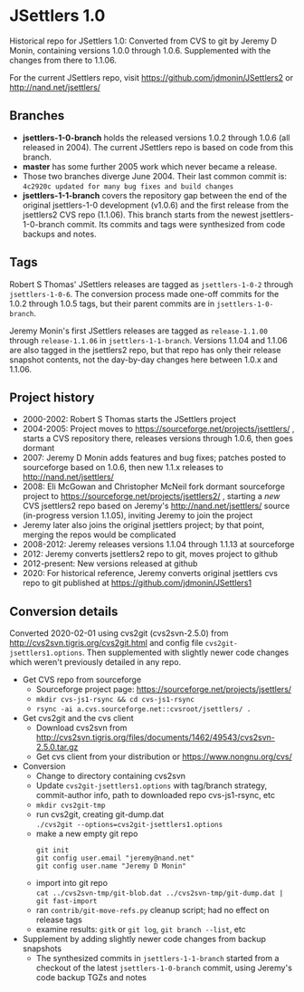 # JSettlers 1.0

Historical repo for JSettlers 1.0: Converted from CVS to git by Jeremy D Monin, containing versions 1.0.0 through 1.0.6. Supplemented with the changes from there to 1.1.06.

For the current JSettlers repo, visit https://github.com/jdmonin/JSettlers2 or http://nand.net/jsettlers/

## Branches

- **jsettlers-1-0-branch** holds the released versions 1.0.2 through 1.0.6 (all released in 2004).
  The current JSettlers repo is based on code from this branch.
- **master** has some further 2005 work which never became a release.
- Those two branches diverge June 2004. Their last common commit is:  
  `4c2920c updated for many bug fixes and build changes`
- **jsettlers-1-1-branch** covers the repository gap between the end of
  the original jsettlers-1-0 development (v1.0.6) and the first release from the jsettlers2 CVS repo (1.1.06).
  This branch starts from the newest jsettlers-1-0-branch commit.
  Its commits and tags were synthesized from code backups and notes.

## Tags

Robert S Thomas' JSettlers releases are tagged as `jsettlers-1-0-2` through `jsettlers-1-0-6`.
The conversion process made one-off commits for the 1.0.2 through 1.0.5 tags,
but their parent commits are in `jsettlers-1-0-branch`.

Jeremy Monin's first JSettlers releases are tagged as `release-1.1.00` through `release-1.1.06`
in `jsettlers-1-1-branch`. Versions 1.1.04 and 1.1.06 are also tagged in the jsettlers2 repo,
but that repo has only their release snapshot contents, not the day-by-day changes here between 1.0.x and 1.1.06.


## Project history

- 2000-2002: Robert S Thomas starts the JSettlers project
- 2004-2005: Project moves to https://sourceforge.net/projects/jsettlers/ , starts a CVS repository there,
  releases versions through 1.0.6, then goes dormant
- 2007: Jeremy D Monin adds features and bug fixes; patches posted to sourceforge based on 1.0.6,
  then new 1.1.x releases to http://nand.net/jsettlers/
- 2008: Eli McGowan and Christopher McNeil fork dormant sourceforge project to https://sourceforge.net/projects/jsettlers2/ ,
  starting a *new* CVS jsettlers2 repo based on Jeremy's http://nand.net/jsettlers/ source (in-progress
  version 1.1.05), inviting Jeremy to join the project
- Jeremy later also joins the original jsettlers project; by that point, merging the repos would be complicated
- 2008-2012: Jeremy releases versions 1.1.04 through 1.1.13 at sourceforge
- 2012: Jeremy converts jsettlers2 repo to git, moves project to github
- 2012-present: New versions released at github
- 2020: For historical reference, Jeremy converts original jsettlers cvs repo to git
  published at https://github.com/jdmonin/JSettlers1

## Conversion details

Converted 2020-02-01 using cvs2git (cvs2svn-2.5.0) from http://cvs2svn.tigris.org/cvs2git.html
and config file `cvs2git-jsettlers1.options`. Then supplemented with slightly newer code changes
which weren't previously detailed in any repo.

- Get CVS repo from sourceforge
    - Sourceforge project page: https://sourceforge.net/projects/jsettlers/
    - `mkdir cvs-js1-rsync && cd cvs-js1-rsync`
    - `rsync -ai a.cvs.sourceforge.net::cvsroot/jsettlers/ .`
- Get cvs2git and the cvs client
    - Download cvs2svn from http://cvs2svn.tigris.org/files/documents/1462/49543/cvs2svn-2.5.0.tar.gz
    - Get cvs client from your distribution or https://www.nongnu.org/cvs/
- Conversion
    - Change to directory containing cvs2svn
    - Update `cvs2git-jsettlers1.options` with tag/branch strategy, commit-author info, path to downloaded repo cvs-js1-rsync, etc
    - `mkdir cvs2git-tmp`
    - run cvs2git, creating git-dump.dat  
      `./cvs2git --options=cvs2git-jsettlers1.options`
    - make a new empty git repo
      ```
      git init
      git config user.email "jeremy@nand.net"
      git config user.name "Jeremy D Monin"
      ```
    - import into git repo  
      `cat ../cvs2svn-tmp/git-blob.dat ../cvs2svn-tmp/git-dump.dat | git fast-import`
    - ran `contrib/git-move-refs.py` cleanup script; had no effect on release tags
    - examine results: `gitk` or `git log`, `git branch --list`, etc
- Supplement by adding slightly newer code changes from backup snapshots
    - The synthesized commits in `jsettlers-1-1-branch` started from a checkout of the
      latest `jsettlers-1-0-branch` commit, using Jeremy's code backup TGZs and notes
